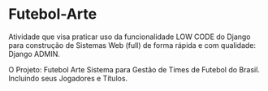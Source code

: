 # Futebol-Arte
Atividade que visa praticar uso da funcionalidade LOW CODE do Django para construção de Sistemas Web (full) de forma rápida e com qualidade: Django ADMIN.

O Projeto: Futebol Arte
Sistema para Gestão de Times de Futebol do Brasil. Incluindo seus Jogadores e Títulos.



